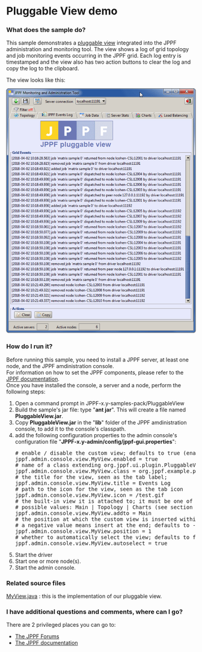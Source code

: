 # Pluggable View demo

<h3>What does the sample do?</h3>
This sample demonstrates a <a href="">pluggable view</a> integrated into the JPPF administration and monitoring tool. The view shows a log of grid topology and job monitoring events occurring in the JPPF grid.
Each log entry is timestamped and the view also has two action buttons to clear the log and copy the log to the clipboard.

<p>The view looks like this:
<p><img src="images/EventsLog.gif"/>

<h3>How do I run it?</h3>
Before running this sample, you need to install a JPPF server, at least one node, and the JPPF amdinistration console.<br>
For information on how to set the JPPF components, please refer to the <a href="https://www.jppf.org/doc/6.0/index.php?title=Introduction">JPPF documentation</a>.<br>
Once you have installed the console, a server and a node, perform the following steps:
<ol class="samplesList">
  <li>Open a command prompt in JPPF-x.y-samples-pack/PluggableView</li>
  <li>Build the sample's jar file: type "<b>ant jar</b>". This will create a file named <b>PluggableView.jar</b>.
  <li>Copy <b>PluggableView.jar</b> in the "<b>lib</b>" folder of the JPPF amdinistration console, to add it to the console's classpath.</li>
  <li>add the following configuration properties to the admin console's configuration file "<b>JPPF-x.y-admin/config/jppf-gui.properties</b>":
<pre class="prettyprint lang-conf">
# enable / disable the custom view; defaults to true (enabled)
jppf.admin.console.view.MyView.enabled = true
# name of a class extending org.jppf.ui.plugin.PluggableView
jppf.admin.console.view.MyView.class = org.jppf.example.pluggableview.MyView
# the title for the view, seen as the tab label;
jppf.admin.console.view.MyView.title = Events Log
# path to the icon for the view, seen as the tab icon
jppf.admin.console.view.MyView.icon = /test.gif
# the built-in view it is attached to; it must be one of the tabbed panes of the console
# possible values: Main | Topology | Charts (see section below for their definition)
jppf.admin.console.view.MyView.addto = Main
# the position at which the custom view is inserted within the enclosing tabbed pane
# a negative value means insert at the end; defaults to -1 (insert at the end)
jppf.admin.console.view.MyView.position = 1
# whether to automatically select the view; defaults to false
jppf.admin.console.view.MyView.autoselect = true
</pre>
  </li>
  <li>Start the driver</li>
  <li>Start one or more node(s).</li>
  <li>Start the admin console.</li>
  <liUpon startup, the console should show the custom view</li>
</ol>

<h3>Related source files</h3>
<a href="src/org/jppf/example/pluggableview/MyView.java">MyView.java</a> : this is the implementation of our pluggable view.</li>

<h3>I have additional questions and comments, where can I go?</h3>
<p>There are 2 privileged places you can go to:
<ul class="samplesList">
  <li><a href="https://www.jppf.org/forums"/>The JPPF Forums</a></li>
  <li><a href="https://www.jppf.org/doc/6.0">The JPPF documentation</a></li>
</ul>


